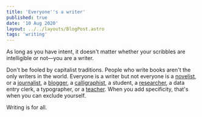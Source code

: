 ```yaml
---
title: 'Everyone''s a writer'
published: true
date: '10 Aug 2020'
layout: ../../layouts/BlogPost.astro
tags: 'writing'
---
```


As long as you have intent, it doesn't matter whether your scribbles are intelligible or not—you are a writer.

Don't be fooled by capitalist traditions. People who write books aren't the only writers in the world. Everyone is a writer but not everyone is a [novelist](https://en.wikipedia.org/wiki/Toni_Morrison), or a [journalist](https://www.glamour.com/story/8-black-women-journalists-on-reporting-police-brutality), a [blogger](http://www.blackbritishbloggers.com/), a [calligraphist](https://www.seblester.com/), a student, a [researcher](https://www.cam.ac.uk/bhmresearchers), a data entry clerk, a typographer, or a [teacher](https://www.bbc.co.uk/teach/teacher-support/what-its-like-to-be-a-black-teacher-in-the-uk-today/zhfxdp3). When you add specificity, that's when you can exclude yourself.

Writing is for all.